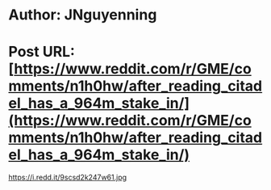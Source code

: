 # Author: JNguyenning
# Post URL: [https://www.reddit.com/r/GME/comments/n1h0hw/after_reading_citadel_has_a_964m_stake_in/](https://www.reddit.com/r/GME/comments/n1h0hw/after_reading_citadel_has_a_964m_stake_in/)


https://i.redd.it/9scsd2k247w61.jpg